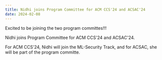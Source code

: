 ```yaml
---
title: Nidhi joins Program Committee for ACM CCS'24 and ACSAC'24
date: 2024-02-08
---
```


Excited to be joining the two program committes!!!

<!--more-->

Nidhi joins Program Committee for ACM CCS'24 and ACSAC'24.

For ACM CCS'24, Nidhi will join the ML-Security Track, and for ACSAC, she will be part of the program committe.
